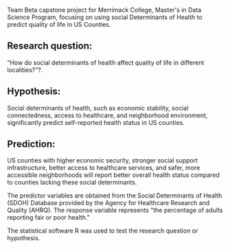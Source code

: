 Team Beta capstone project for Merrimack College, Master's in Data Science Program, focusing on using social Determinants of Health to predict quality of life in US Counties.

## Research question: 

“How do social determinants of health affect quality of life in different localities?”?.

## Hypothesis: 

Social determinants of health, such as economic stability, social connectedness, access to healthcare, and neighborhood environment, significantly predict self-reported health status in US counties.

## Prediction: 

US counties with higher economic security, stronger social support infrastructure, better access to healthcare services, and safer, more accessible neighborhoods will report better overall health status compared to counties lacking these social determinants.

The predictor variables are obtained from the Social Determinants of Health (SDOH) Database provided by the Agency for Healthcare Research and Quality (AHRQ). The response variable represents "the percentage of adults reporting fair or poor health."

The statistical software R was used to test the research question or hypothesis.
